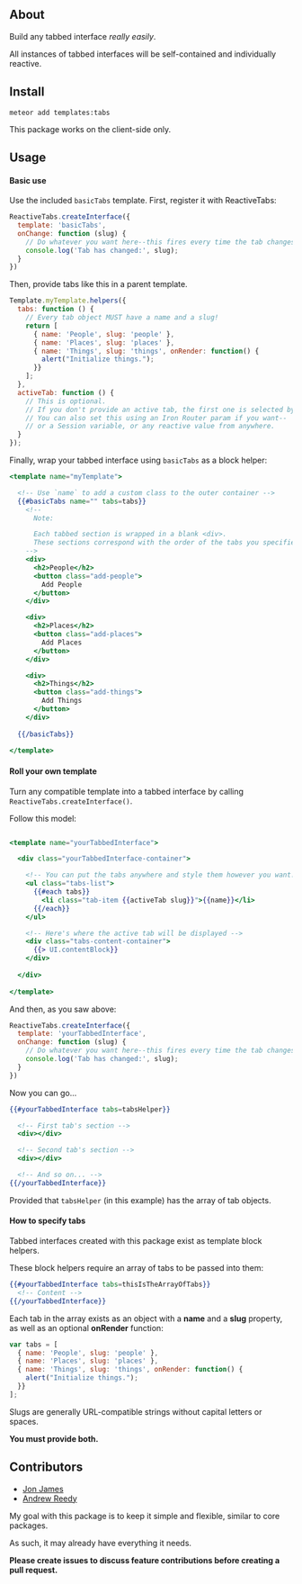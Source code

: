About
-----

Build any tabbed interface *really easily*.

All instances of tabbed interfaces will be self-contained and individually reactive.

Install
-------

`meteor add templates:tabs`

This package works on the client-side only.

Usage
-----

#### Basic use

Use the included `basicTabs` template. First, register it with ReactiveTabs:

```javascript
ReactiveTabs.createInterface({
  template: 'basicTabs',
  onChange: function (slug) {
    // Do whatever you want here--this fires every time the tab changes
    console.log('Tab has changed:', slug);
  }
})
```

Then, provide tabs like this in a parent template.

```javascript
Template.myTemplate.helpers({
  tabs: function () {
    // Every tab object MUST have a name and a slug!
    return [
      { name: 'People', slug: 'people' },
      { name: 'Places', slug: 'places' },
      { name: 'Things', slug: 'things', onRender: function() {
        alert("Initialize things.");
      }}
    ];
  },
  activeTab: function () {
    // This is optional.
    // If you don't provide an active tab, the first one is selected by default.
    // You can also set this using an Iron Router param if you want--
    // or a Session variable, or any reactive value from anywhere.
  }
});
```

Finally, wrap your tabbed interface using `basicTabs` as a block helper:

```handlebars
<template name="myTemplate">

  <!-- Use `name` to add a custom class to the outer container -->
  {{#basicTabs name="" tabs=tabs}}
    <!--
      Note:

      Each tabbed section is wrapped in a blank <div>.
      These sections correspond with the order of the tabs you specified.
    -->
    <div>
      <h2>People</h2>
      <button class="add-people">
        Add People
      </button>
    </div>

    <div>
      <h2>Places</h2>
      <button class="add-places">
        Add Places
      </button>
    </div>

    <div>
      <h2>Things</h2>
      <button class="add-things">
        Add Things
      </button>
    </div>
    
  {{/basicTabs}}
  
</template>
```

#### Roll your own template

Turn any compatible template into a tabbed interface by calling `ReactiveTabs.createInterface()`.

Follow this model:

```handlebars

<template name="yourTabbedInterface">

  <div class="yourTabbedInterface-container">

    <!-- You can put the tabs anywhere and style them however you want! -->
    <ul class="tabs-list">
      {{#each tabs}}
        <li class="tab-item {{activeTab slug}}">{{name}}</li>
      {{/each}}
    </ul>

    <!-- Here's where the active tab will be displayed -->
    <div class="tabs-content-container">
      {{> UI.contentBlock}}
    </div>
    
  </div>
  
</template>

```

And then, as you saw above:

```javascript
ReactiveTabs.createInterface({
  template: 'yourTabbedInterface',
  onChange: function (slug) {
    // Do whatever you want here--this fires every time the tab changes
    console.log('Tab has changed:', slug);
  }
})
```

Now you can go...

```handlebars
{{#yourTabbedInterface tabs=tabsHelper}}

  <!-- First tab's section -->
  <div></div>

  <!-- Second tab's section -->
  <div></div>

  <!-- And so on... -->
{{/yourTabbedInterface}}
```
Provided that `tabsHelper` (in this example) has the array of tab objects.

#### How to specify tabs

Tabbed interfaces created with this package exist as template block helpers.

These block helpers require an array of tabs to be passed into them:

```handlebars
{{#yourTabbedInterface tabs=thisIsTheArrayOfTabs}}
  <!-- Content -->
{{/yourTabbedInterface}}
```

Each tab in the array exists as an object with a **name** and a **slug** property, as well as an optional **onRender** function:

```javascript
var tabs = [
  { name: 'People', slug: 'people' },
  { name: 'Places', slug: 'places' },
  { name: 'Things', slug: 'things', onRender: function() {
    alert("Initialize things.");
  }}
];
```

Slugs are generally URL-compatible strings without capital letters or spaces.

**You must provide both.**

Contributors
------------

* [Jon James](http://github.com/jonjamz)
* [Andrew Reedy](http://github.com/andrewreedy)

My goal with this package is to keep it simple and flexible, similar to core packages.

As such, it may already have everything it needs.

**Please create issues to discuss feature contributions before creating a pull request.**
